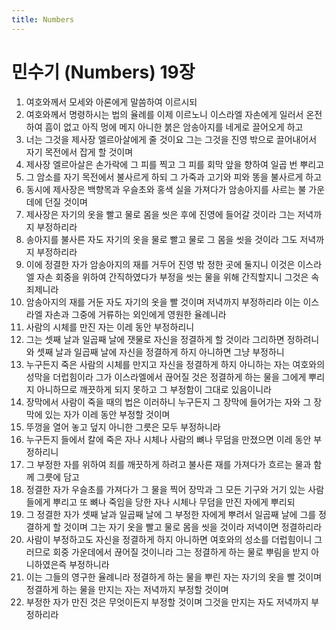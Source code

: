 ```yaml
---
title: Numbers
---
```


# 민수기 (Numbers) 19장
1. 여호와께서 모세와 아론에게 말씀하여 이르시되
1. 여호와께서 명령하시는 법의 율례를 이제 이르노니 이스라엘 자손에게 일러서 온전하여 흠이 없고 아직 멍에 메지 아니한 붉은 암송아지를 네게로 끌어오게 하고
1. 너는 그것을 제사장 엘르아살에게 줄 것이요 그는 그것을 진영 밖으로 끌어내어서 자기 목전에서 잡게 할 것이며
1. 제사장 엘르아살은 손가락에 그 피를 찍고 그 피를 회막 앞을 향하여 일곱 번 뿌리고
1. 그 암소를 자기 목전에서 불사르게 하되 그 가죽과 고기와 피와 똥을 불사르게 하고
1. 동시에 제사장은 백향목과 우슬초와 홍색 실을 가져다가 암송아지를 사르는 불 가운데에 던질 것이며
1. 제사장은 자기의 옷을 빨고 물로 몸을 씻은 후에 진영에 들어갈 것이라 그는 저녁까지 부정하리라
1. 송아지를 불사른 자도 자기의 옷을 물로 빨고 물로 그 몸을 씻을 것이라 그도 저녁까지 부정하리라
1. 이에 정결한 자가 암송아지의 재를 거두어 진영 밖 정한 곳에 둘지니 이것은 이스라엘 자손 회중을 위하여 간직하였다가 부정을 씻는 물을 위해 간직할지니 그것은 속죄제니라
1. 암송아지의 재를 거둔 자도 자기의 옷을 빨 것이며 저녁까지 부정하리라 이는 이스라엘 자손과 그중에 거류하는 외인에게 영원한 율례니라
1. 사람의 시체를 만진 자는 이레 동안 부정하리니
1. 그는 셋째 날과 일곱째 날에 잿물로 자신을 정결하게 할 것이라 그리하면 정하려니와 셋째 날과 일곱째 날에 자신을 정결하게 하지 아니하면 그냥 부정하니
1. 누구든지 죽은 사람의 시체를 만지고 자신을 정결하게 하지 아니하는 자는 여호와의 성막을 더럽힘이라 그가 이스라엘에서 끊어질 것은 정결하게 하는 물을 그에게 뿌리지 아니하므로 깨끗하게 되지 못하고 그 부정함이 그대로 있음이니라
1. 장막에서 사람이 죽을 때의 법은 이러하니 누구든지 그 장막에 들어가는 자와 그 장막에 있는 자가 이레 동안 부정할 것이며
1. 뚜껑을 열어 놓고 덮지 아니한 그릇은 모두 부정하니라
1. 누구든지 들에서 칼에 죽은 자나 시체나 사람의 뼈나 무덤을 만졌으면 이레 동안 부정하리니
1. 그 부정한 자를 위하여 죄를 깨끗하게 하려고 불사른 재를 가져다가 흐르는 물과 함께 그릇에 담고
1. 정결한 자가 우슬초를 가져다가 그 물을 찍어 장막과 그 모든 기구와 거기 있는 사람들에게 뿌리고 또 뼈나 죽임을 당한 자나 시체나 무덤을 만진 자에게 뿌리되
1. 그 정결한 자가 셋째 날과 일곱째 날에 그 부정한 자에게 뿌려서 일곱째 날에 그를 정결하게 할 것이며 그는 자기 옷을 빨고 물로 몸을 씻을 것이라 저녁이면 정결하리라
1. 사람이 부정하고도 자신을 정결하게 하지 아니하면 여호와의 성소를 더럽힘이니 그러므로 회중 가운데에서 끊어질 것이니라 그는 정결하게 하는 물로 뿌림을 받지 아니하였은즉 부정하니라
1. 이는 그들의 영구한 율례니라 정결하게 하는 물을 뿌린 자는 자기의 옷을 빨 것이며 정결하게 하는 물을 만지는 자는 저녁까지 부정할 것이며
1. 부정한 자가 만진 것은 무엇이든지 부정할 것이며 그것을 만지는 자도 저녁까지 부정하리라